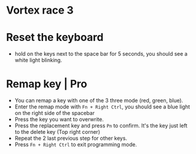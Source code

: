 # Vortex race 3

# Reset the keyboard

- hold on the keys next to the space bar for 5 seconds, you should see a white light blinking.

# Remap key | Pro

- You can remap a key with one of the 3 three mode (red, green, blue).
- Enter the remap mode with `Fn + Right Ctrl`, you should see a blue light on the right side of the spacebar
- Press the key you want to overwrite.
- Press the replacement key and press `Pn` to confirm. It's the key just left to the delete key (Top right corner)
- Repeat the 2 last previous step for other keys.
- Press `Fn + Right Ctrl` to exit programming mode.
